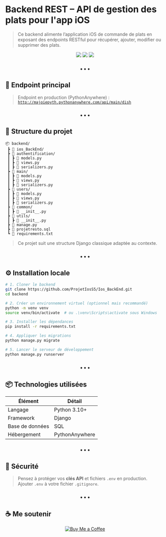 # Backend REST – API de gestion des plats pour l'app iOS

> Ce backend alimente l’application iOS de commande de plats en exposant des endpoints RESTful pour récupérer, ajouter, modifier ou supprimer des plats.

<p align="center">
  <img src="https://img.shields.io/badge/Python-3.10+-blue?style=flat-square&logo=python&logoColor=white"/>
  <img src="https://img.shields.io/badge/API-REST-ff69b4?style=flat-square"/>
  <img src="https://img.shields.io/badge/Hébergé%20sur-PythonAnywhere-orange?style=flat-square"/>
</p>

<h3 align="center">• • •</h3>

## 🔗 Endpoint principal

> Endpoint en production (PythonAnywhere) :  
[`http://majoiepyth.pythonanywhere.com/api/main/dish`](http://majoiepyth.pythonanywhere.com/api/main/dish)

<h3 align="center">• • •</h3>

## 📁 Structure du projet

```
📦 backend/
 ┣ 📂 ios_BackEnd/
 ┣ 📂 authentification/
 ┃ ┣ 📄 models.py
 ┃ ┣ 📄 views.py
 ┃ ┣ 📄 serializers.py
 ┣ 📂 main/
 ┃ ┣ 📄 models.py
 ┃ ┣ 📄 views.py
 ┃ ┣ 📄 serializers.py
 ┣ 📂 users/
 ┃ ┣ 📄 models.py
 ┃ ┣ 📄 views.py
 ┃ ┣ 📄 serializers.py
 ┣ 📂 common/
 ┃ ┣ 📄 __init__.py
 ┣ 📂 utils/
 ┃ ┣ 📄 __init__.py
 ┣ 📄 manage.py
 ┣ 📄 projetresto.sql
 ┗ 📄 requirements.txt

```

> Ce projet suit une structure Django classique adaptée au contexte.

<h3 align="center">• • •</h3>

## ⚙️ Installation locale

```bash
# 1. Cloner le backend
git clone https://github.com/ProjetIosS5/Ios_BackEnd.git
cd backend

# 2. Créer un environnement virtuel (optionnel mais recommandé)
python -m venv venv
source venv/bin/activate  # ou .\venv\Scripts\activate sous Windows

# 3. Installer les dépendances
pip install -r requirements.txt

# 4. Appliquer les migrations
python manage.py migrate

# 5. Lancer le serveur de développement
python manage.py runserver
```

<h3 align="center">• • •</h3>

## 📦 Technologies utilisées

| Élément       | Détail                      |
|---------------|-----------------------------|
| Langage       | Python 3.10+                |
| Framework     | Django                      |
| Base de données | SQL                       |
| Hébergement   | PythonAnywhere              |

<h3 align="center">• • •</h3>

## 🔐 Sécurité

> Pensez à protéger vos **clés API** et fichiers `.env` en production.  
> Ajouter `.env` à votre fichier `.gitignore`.

<h3 align="center">• • •</h3>

## ☕ Me soutenir

<p align="center">
  <a href="https://buymeacoffee.com/majoiefaya" target="_blank" rel="noopener noreferrer">
    <img src="https://img.shields.io/badge/Buy%20Me%20a%20Coffee-yellow?style=flat-square&logo=buymeacoffee&logoColor=black" alt="Buy Me a Coffee"/>
  </a>
</p>
